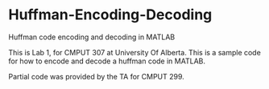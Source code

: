 # Huffman-Encoding-Decoding
Huffman code encoding and decoding in MATLAB

This is Lab 1, for CMPUT 307 at University Of Alberta. 
This is a sample code for how to encode and decode a huffman code in MATLAB. 

Partial code was provided by the TA for CMPUT 299.


